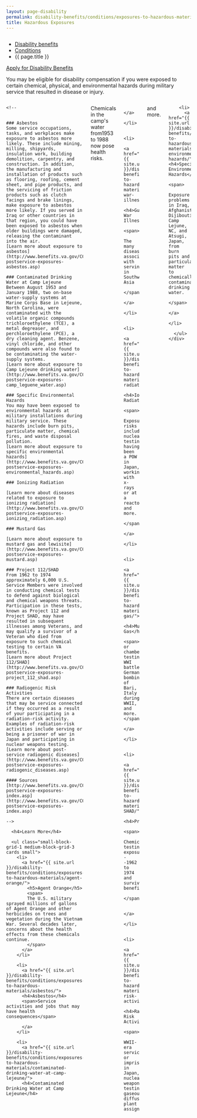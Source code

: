 ```yaml
---
layout: page-disability
permalink: disability-benefits/conditions/exposures-to-hazardous-materials/index.html
title: Hazardous Exposures
---
```


<div class="splash" markdown="0">
<div class="row" markdown="0">
<div class="small-12 columns" markdown="0">

<ul class="breadcrumbs" role="menubar" aria-label="Primary">
<li class="parent"><a href="{{ site.url }}/disability-benefits/">Disability benefits</a></li>
<li class="parent"><a href="{{ site.url }}/disability-benefits/conditions/">Conditions</a></li>
<li class="active">{{ page.title }}</li>
</ul>

</div>
</div>
</div>

<div class="main" role="main" markdown="0">

<div class="action-bar">
  <div class="row">
    <div class="small-12 columns">
      <a class="button small start" href="{{ site.url}}/disability-benefits/get/">Apply for Disability Benefits</a>
    </div>
  </div>  
</div>

<div class="section one" markdown="0">
<div class="primary" markdown="0">
<div class="row" markdown="0">
<div class="small-12 columns" markdown="1">

You may be eligible for disability compensation if you were exposed to certain chemical, physical, and environmental hazards during military service that resulted in disease or injury.  

</div>
</div>
</div>

<div class="navigation">
  <div class="row">
    <div class="small-12 columns">

    <!--


    ### Asbestos
    Some service occupations, tasks, and workplaces make exposure to asbestos more likely. These include mining, milling, shipyards, insulation work, building demolition, carpentry, and construction. In addition, the manufacturing and installation of products such as flooring, roofing, cement sheet, and pipe products, and the servicing of friction products such as clutch facings and brake linings, make exposure to asbestos more likely. If you served in Iraq or other countries in that region, you could have been exposed to asbestos when older buildings were damaged, releasing the contaminant into the air.
    [Learn more about exposure to asbestos](http://www.benefits.va.gov/COMPENSATION/claims-postservice-exposures-asbestos.asp)

    ### Contaminated Drinking Water at Camp Lejeune
    Between August 1953 and January 1988, two on-base water-supply systems at Marine Corps Base in Lejeune, North Carolina, were contaminated with the volatile organic compounds trichloroethylene (TCE), a metal degreaser, and perchloroethylene (PCE), a dry cleaning agent. Benzene, vinyl chloride, and other compounds were also found to be contaminating the water-supply systems.
    [Learn more about exposure to Camp Lejeune drinking water](http://www.benefits.va.gov/COMPENSATION/claims-postservice-exposures-camp_leguene_water.asp)

    ### Specific Environmental Hazards
    You may have been exposed to environmental hazards at military installations during military service. These hazards include burn pits, particulate matter, chemical fires, and waste disposal pollution.
    [Learn more about exposure to specific environmental hazards](http://www.benefits.va.gov/COMPENSATION/claims-postservice-exposures-environmental_hazards.asp)

    ### Ionizing Radiation

    [Learn more about diseases related to exposure to ionizing radiation](http://www.benefits.va.gov/COMPENSATION/claims-postservice-exposures-ionizing_radiation.asp)

    ### Mustard Gas

    [Learn more about exposure to mustard gas and lewisite](http://www.benefits.va.gov/COMPENSATION/claims-postservice-exposures-mustard.asp)

    ### Project 112/SHAD
    From 1962 to 1974 approximately 6,000 U.S. Service Members were involved in conducting chemical tests to defend against biological and chemical weapons threats. Participation in these tests, known as Project 112 and Project SHAD, may have resulted in subsequent illnesses among Veterans, and may qualify a survivor of a Veteran who died from exposure to such chemical testing to certain VA benefits.
    [Learn more about Project 112/SHAD](http://www.benefits.va.gov/COMPENSATION/claims-postservice-exposures-project_112_shad.asp)

    ### Radiogenic Risk Activities
    There are certain diseases that may be service connected if they occurred as a result of your participating in a radiation-risk activity. Examples of radiation-risk activities include serving or being a prisoner of war in Japan and participating in nuclear weapons testing.
    [Learn more about post-service radiogenic diseases](http://www.benefits.va.gov/COMPENSATION/claims-postservice-exposures-radiogenic_diseases.asp)

    #### Sources
    [http://www.benefits.va.gov/COMPENSATION/claims-postservice-exposures-index.asp](http://www.benefits.va.gov/COMPENSATION/claims-postservice-exposures-index.asp)

    -->

      <h4>Learn More</h4>

      <ul class="small-block-grid-1 medium-block-grid-3 cards small">
        <li>
          <a href="{{ site.url }}/disability-benefits/conditions/exposures-to-hazardous-materials/agent-orange/">
            <h5>Agent Orange</h5>
            <span>
            The U.S. military sprayed millions of gallons of Agent Orange and other herbicides on trees and vegetation during the Vietnam War. Several decades later, concerns about the health effects from these chemicals continue.
            </span>
          </a>
        </li>

        <li>
          <a href="{{ site.url }}/disability-benefits/conditions/exposures-to-hazardous-materials/asbestos/">
          <h4>Asbestos</h4>
          <span>Service activities and jobs that may have health consequences</span>

          </a>
        </li>

        <li>
          <a href="{{ site.url }}/disability-benefits/conditions/exposures-to-hazardous-materials/contaminated-drinking-water-at-camp-lejeune/">
          <h4>Contaminated Drinking Water at Camp Lejeune</h4>
 <span>Chemicals in the camp's water from1953 to 1988 now pose health risks.</span>
         
          </a>
        </li>

        <li>
          <a href="{{ site.url }}/disability-benefits/conditions/exposures-to-hazardous-materials/gulf-war-illness/">
          <h4>Gulf War Illness</h4>
          <span>
            The many diseases associated with serving in Southwest Asia
          </span>
          </a>  
        </li>

        <li>
          <a href="{{ site.url }}/disability-benefits/conditions/exposures-to-hazardous-materials/ionizing-radiation/">
          <h4>Ionizing Radiation</h4>
          <span>
            Exposure risks include nuclear testing, having been a POW in Japan, working with x-rays or at a reactor, and more.
          </span>
          </a>
        </li>

        <li>
          <a href="{{ site.url }}/disability-benefits/conditions/exposures-to-hazardous-materials/mustard-gas/">
            <h4>Mustard Gas</h4>
            <span>Field or chamber testing, WWI battlefields, German bombing of Bari, Italy during WWII, and more.</span>  
          </a>
        </li>

        <li>
          <a href="{{ site.url }}/disability-benefits/conditions/exposures-to-hazardous-materials/project112-SHAD/">
          <h4>Project112/SHAD</h4>
          <span>
            Chemical testing exposure --1962 to 1974 and survivor benefits.
          </span>

          </a>
        </li>

        <li>
          <a href="{{ site.url }}/disability-benefits/conditions/exposures-to-hazardous-materials/radiogenic-risk-activities/">
          <h4>Radiogenic Risk Activities</h4>
          <span>
           WWII-era service or imprisonment in Japan, nuclear weapons testing, gaseous diffusion plant assignment,
 and more.
          </span>
          </a>
        </li>

        <li>
          <a href="{{ site.url }}/disability-benefits/conditions/exposures-to-hazardous-materials/specific-environmental-hazards/"><h4>Specific Environmental Hazards</h4>
          <span>
            Exposure problems in Iraq, Afghanistan, Dijibouti, Camp Lejune, NC, and Atsugi, Japan, from burn pits and particulate matter to chemically contaminated drinking water. 
          </span>
          </a>
        </li>

      </ul>
    </div>
  </div>
</div>

</div>

</div>
